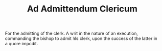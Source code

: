 ---
title: Ad Admittendum Clericum
letter: A
permalink: "/definitions/ad-admittendum-clericum.html"
body: For the admitting of the clerk. A writ in the nature of an execution, commanding
  the bishop to admit hls clerk, upon the success of the latter in a quore impcdit.
published_at: '2018-07-07'
layout: post
---